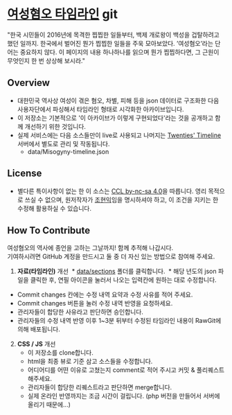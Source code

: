 # [여성혐오 타임라인](http://20timeline.com/oversmart/misogyny-timeline) git

"한국 시민들이 2016년에 목격한 찝찝한 일들부터, 백제 개로왕이 백성을 겁탈하려고 했던 일까지. 한국에서 벌어진 뭔가 찝찝한 일들을 주욱 모아보았다. ’여성혐오’라는 단어는 중요하지 않다. 이 페이지의 내용 하나하나를 읽으며 뭔가 찝찝하다면, 그 근원이 무엇인지 한 번 상상해 보시라."


## Overview

- 대한민국 역사상 여성이 겪은 혐오, 차별, 피해 등을 json 데이터로 구조화한 다음 사용자단에서 파싱해서 타임라인 형태로 시각화한 아카이브입니다.
- 이 저장소는 기본적으로 '이 아카이브가 이렇게 구현되었다'라는 것을 공개하고 함께 개선하기 위한 것입니다.
- 실제 서비스에는 다음 소스들만이 live로 사용되고 나머지는 [Twenties' Timeline](http://20timeline.com/) 서버에서 별도로 관리 및 작동됩니다.
	- data/Misogyny-timeline.json


## License

- 별다른 특이사항이 없는 한 이 소스는 [CCL by-nc-sa 4.0](http://creativecommons.org/licenses/by-nc-sa/4.0/)을 따릅니다. 영리 목적으로 쓰실 수 없으며, 원저작자가 [조현익](mailto:comjoy91@20timeline.com)임을 명시하셔야 하고, 이 조건을 지키는 한 수정해 활용하실 수 있습니다.


## How To Contribute

여성혐오의 역사에 종언을 고하는 그날까지! 함께 추적해 나갑시다.  
기여하시려면 GitHub 계정을 만드시고 둘 중 더 자신 있는 방법으로 참여해 주세요.

1. **자료(타임라인)** 개선
  * [data/sections](https://github.com/yuptogun/misogyny-timeline/blob/master/data/sections) 폴더를 클릭합니다.
  * 해당 년도의 json 파일을 클릭한 후, 연필 아이콘을 눌러서 나오는 입력칸에 원하는 대로 수정합니다.
  * Commit changes 칸에는 수정 내역 요약과 수정 사유를 적어 주세요.
  * Commit changes 버튼을 눌러 수정 내역 반영을 요청하세요.
  * 관리자들이 합당한 사유라고 판단하면 승인합니다.
  * 관리자들의 수정 내역 반영 이후 1~3분 뒤부터 수정된 타임라인 내용이 RawGit에 의해 배포됩니다.

2. **CSS / JS** 개선
	- 이 저장소를 clone합니다.
	- html을 최종 뷰로 기준 삼고 소스들을 수정합니다.
	- 어디어디를 어떤 이유로 고쳤는지 comment로 적어 주시고 커밋 & 풀리퀘스트 해주세요.
	- 관리자들이 합당한 리퀘스트라고 판단하면 merge합니다.
	- 실제 온라인 반영까지는 조금 시간이 걸립니다. (php 버전을 만들어서 서버에 올리기 때문에...)
